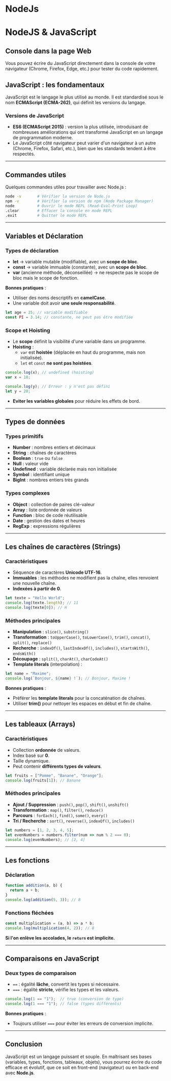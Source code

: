 # NodeJs
# NodeJS & JavaScript

## Console dans la page Web
Vous pouvez écrire du JavaScript directement dans la console de votre navigateur (Chrome, Firefox, Edge, etc.) pour tester du code rapidement.

## JavaScript : les fondamentaux
JavaScript est le langage le plus utilisé au monde. Il est standardisé sous le nom **ECMAScript (ECMA-262)**, qui définit les versions du langage.

### Versions de JavaScript
- **ES6 (ECMAScript 2015)** : version la plus utilisée, introduisant de nombreuses améliorations qui ont transformé JavaScript en un langage de programmation moderne.
- Le JavaScript côté navigateur peut varier d'un navigateur à un autre (Chrome, Firefox, Safari, etc.), bien que les standards tendent à être respectés.

---

## Commandes utiles
Quelques commandes utiles pour travailler avec Node.js :

```sh
node -v       # Vérifier la version de Node.js
npm -v        # Vérifier la version de npm (Node Package Manager)
node          # Ouvrir le mode REPL (Read-Eval-Print Loop)
.clear        # Effacer la console en mode REPL
.exit         # Quitter le mode REPL
```

---

## Variables et Déclaration

### Types de déclaration

- **let** → variable mutable (modifiable), avec un **scope de bloc**.
- **const** → variable immuable (constante), avec un **scope de bloc**.
- **var** (ancienne méthode, déconseillée) → ne respecte pas le scope de bloc mais le scope de fonction.

**Bonnes pratiques** :
- Utiliser des noms descriptifs en **camelCase**.
- Une variable doit avoir **une seule responsabilité**.

```js
let age = 25; // variable modifiable
const PI = 3.14; // constante, ne peut pas être modifiée
```

### Scope et Hoisting

- Le **scope** définit la visibilité d'une variable dans un programme.
- **Hoisting** :
  - `var` est **hoistée** (déplacée en haut du programme, mais non initialisée).
  - `let` et `const` **ne sont pas hoistées**.

```js
console.log(x); // undefined (hoisting)
var x = 10;

console.log(y); // Erreur : y n'est pas défini
let y = 20;
```

- **Eviter les variables globales** pour réduire les effets de bord.

---

## Types de données

### Types primitifs
- **Number** : nombres entiers et décimaux
- **String** : chaînes de caractères
- **Boolean** : `true` ou `false`
- **Null** : valeur vide
- **Undefined** : variable déclarée mais non initialisée
- **Symbol** : identifiant unique
- **BigInt** : nombres entiers très grands

### Types complexes
- **Object** : collection de paires clé-valeur
- **Array** : liste ordonnée de valeurs
- **Function** : bloc de code réutilisable
- **Date** : gestion des dates et heures
- **RegExp** : expressions régulières

---

## Les chaînes de caractères (Strings)

### Caractéristiques
- Séquence de caractères **Unicode UTF-16**.
- **Immuables** : les méthodes ne modifient pas la chaîne, elles renvoient une nouvelle chaîne.
- **Indexées à partir de 0**.

```js
let texte = "Hello World";
console.log(texte.length); // 11
console.log(texte[0]); // H
```

### Méthodes principales

- **Manipulation** : `slice()`, `substring()`
- **Transformation** : `toUpperCase()`, `toLowerCase()`, `trim()`, `concat()`, `split()`, `replace()`
- **Recherche** : `indexOf()`, `lastIndexOf()`, `includes()`, `startsWith()`, `endsWith()`
- **Découpage** : `split()`, `charAt()`, `charCodeAt()`
- **Template literals** (interpolation) : 
  
```js
let name = "Maxime";
console.log(`Bonjour, ${name} !`); // Bonjour, Maxime !
```

**Bonnes pratiques** :
- Préférer les **template literals** pour la concaténation de chaînes.
- Utiliser **trim()** pour nettoyer les espaces en début et fin de chaîne.

---

## Les tableaux (Arrays)

### Caractéristiques
- Collection **ordonnée** de valeurs.
- Index basé sur **0**.
- Taille dynamique.
- Peut contenir **différents types de valeurs**.

```js
let fruits = ["Pomme", "Banane", "Orange"];
console.log(fruits[1]); // Banane
```

### Méthodes principales
- **Ajout / Suppression** : `push()`, `pop()`, `shift()`, `unshift()`
- **Transformation** : `map()`, `filter()`, `reduce()`
- **Parcours** : `forEach()`, `find()`, `some()`, `every()`
- **Tri / Recherche** : `sort()`, `reverse()`, `indexOf()`, `includes()`

```js
let numbers = [1, 2, 3, 4, 5];
let evenNumbers = numbers.filter(num => num % 2 === 0);
console.log(evenNumbers); // [2, 4]
```

---

## Les fonctions

### Déclaration

```js
function addition(a, b) {
  return a + b;
}
console.log(addition(5, 3)); // 8
```

### Fonctions fléchées

```js
const multiplication = (a, b) => a * b;
console.log(multiplication(4, 2)); // 8
```

**Si l'on enlève les accolades, le `return` est implicite.**

---

## Comparaisons en JavaScript

### Deux types de comparaison
- `==` : égalité **lâche**, convertit les types si nécessaire.
- `===` : égalité **stricte**, vérifie les types et les valeurs.

```js
console.log(1 == "1");  // true (conversion de type)
console.log(1 === "1"); // false (types différents)
```

**Bonnes pratiques** :
- Toujours utiliser `===` pour éviter les erreurs de conversion implicite.

---

## Conclusion
JavaScript est un langage puissant et souple. En maîtrisant ses bases (variables, types, fonctions, tableaux, objets), vous pourrez écrire du code efficace et évolutif, que ce soit en front-end (navigateur) ou en back-end avec **Node.js**.
